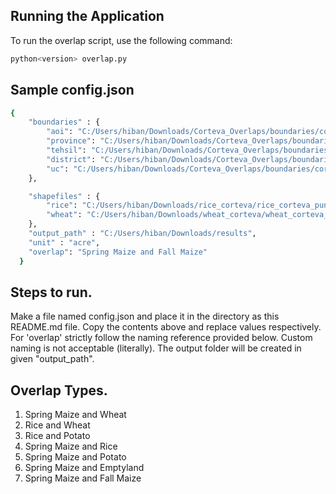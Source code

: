 ## Running the Application

To run the overlap script, use the following command:

```bash
python<version> overlap.py
```

## Sample config.json

```bash
{
    "boundaries" : {
        "aoi": "C:/Users/hiban/Downloads/Corteva_Overlaps/boundaries/corteva_2024_aoi.geojson",
        "province": "C:/Users/hiban/Downloads/Corteva_Overlaps/boundaries/corteva_2024_province.geojson",
        "tehsil": "C:/Users/hiban/Downloads/Corteva_Overlaps/boundaries/corteva_2024_tehsil.geojson",
        "district": "C:/Users/hiban/Downloads/Corteva_Overlaps/boundaries/corteva_2024_district.geojson",
        "uc": "C:/Users/hiban/Downloads/Corteva_Overlaps/boundaries/corteva_2024_uc.geojson"
    },

    "shapefiles" : {
        "rice": "C:/Users/hiban/Downloads/rice_corteva/rice_corteva_punjab_sindh_2023.shp",
        "wheat": "C:/Users/hiban/Downloads/wheat_corteva/wheat_corteva_punjab_sindh_2023.shp"
    },
    "output_path" : "C:/Users/hiban/Downloads/results",
    "unit" : "acre",
    "overlap": "Spring Maize and Fall Maize"
  }
```

## Steps to run.
Make a file named config.json and place it in the directory as this README.md file.
Copy the contents above and replace values respectively.
For 'overlap' strictly follow the naming reference  provided below. Custom naming is not acceptable (literally).
The output folder will be created in given "output_path".

## Overlap Types.
1. Spring Maize and Wheat
2. Rice and Wheat
3. Rice and Potato
4. Spring Maize and Rice
5. Spring Maize and Potato
5. Spring Maize and Emptyland
7. Spring Maize and Fall Maize